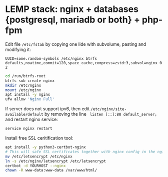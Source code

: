 # LEMP stack: nginx + databases {postgresql, mariadb or both} + php-fpm

Edit file `/etc/fstab` by copying one lide with subvolume, pasting and modifying it:
```properties
UUID=some.random-symbols /etc/nginx btrfs defaults,noatime,commit=120,space_cache,compress=zstd:3,subvol=nginx 0 2
```

```bash
cd /run/btrfs-root
btrfs sub create nginx
mkdir /etc/nginx
mount /etc/nginx
apt install -y nginx
ufw allow 'Nginx Full'
```
If server does not support ipv6, then edit `/etc/nginx/site-available/default` by removing the line ` listen [::]:80 default_server;` and restart nginx service:
```bash
service nginx restart
```
Install free SSL ceritification tool:
```bash
apt install -y python3-certbot-nginx
# This will safe SSL certificates together with nginx config in the nginx subvolume
mv /etc/letsencrypt /etc/nginx
ln -s /etc/nginx/letsencrypt /etc/letsencrypt
certbot -d YOURHOST --nginx
chown -R www-data:www-data /var/www/html/
```
